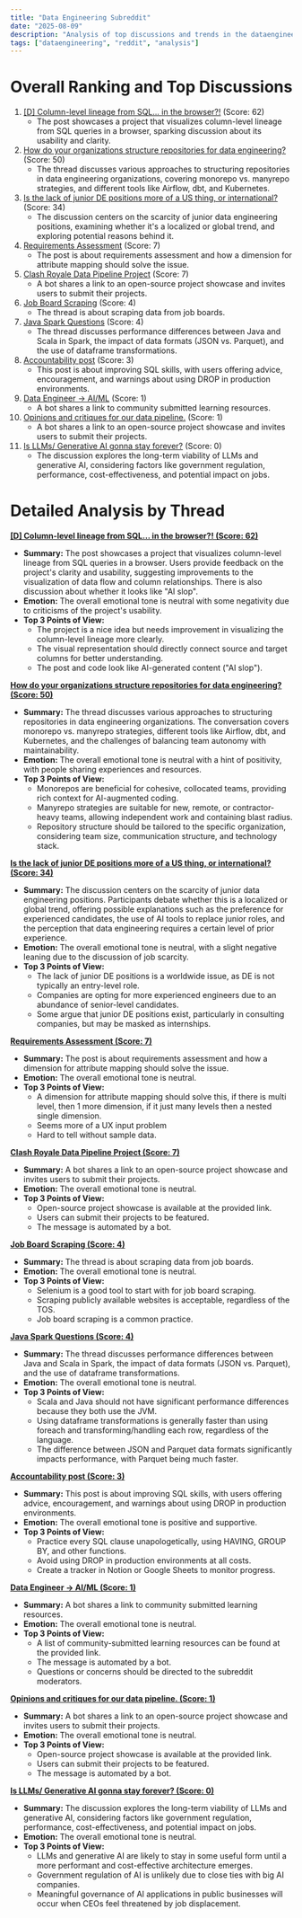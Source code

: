 ```yaml
---
title: "Data Engineering Subreddit"
date: "2025-08-09"
description: "Analysis of top discussions and trends in the dataengineering subreddit"
tags: ["dataengineering", "reddit", "analysis"]
---
```


# Overall Ranking and Top Discussions
1.  [[D] Column-level lineage from SQL… in the browser?!](https://i.redd.it/aau9eu53ezhf1.png) (Score: 62)
    * The post showcases a project that visualizes column-level lineage from SQL queries in a browser, sparking discussion about its usability and clarity.
2.  [How do your organizations structure repositories for data engineering?](https://www.reddit.com/r/dataengineering/comments/1ml6i3p/how_do_your_organizations_structure_repositories/) (Score: 50)
    * The thread discusses various approaches to structuring repositories in data engineering organizations, covering monorepo vs. manyrepo strategies, and different tools like Airflow, dbt, and Kubernetes.
3.  [Is the lack of junior DE positions more of a US thing, or international?](https://www.reddit.com/r/dataengineering/comments/1mlmvv0/is_the_lack_of_junior_de_positions_more_of_a_us/) (Score: 34)
    * The discussion centers on the scarcity of junior data engineering positions, examining whether it's a localized or global trend, and exploring potential reasons behind it.
4.  [Requirements Assessment](https://www.reddit.com/r/dataengineering/comments/1ml7sfk/requirements_assessment/) (Score: 7)
    * The post is about requirements assessment and how a dimension for attribute mapping should solve the issue.
5.  [Clash Royale Data Pipeline Project](https://www.reddit.com/r/dataengineering/comments/1mlwq4h/clash_royale_data_pipeline_project/) (Score: 7)
    * A bot shares a link to an open-source project showcase and invites users to submit their projects.
6.  [Job Board Scraping](https://www.reddit.com/r/dataengineering/comments/1ml7j97/job_board_scraping/) (Score: 4)
    * The thread is about scraping data from job boards.
7.  [Java Spark Questions](https://www.reddit.com/r/dataengineering/comments/1mlhk5h/java_spark_questions/) (Score: 4)
    * The thread discusses performance differences between Java and Scala in Spark, the impact of data formats (JSON vs. Parquet), and the use of dataframe transformations.
8.  [Accountability post](https://www.reddit.com/r/dataengineering/comments/1mlhrhx/accountability_post/) (Score: 3)
    * This post is about improving SQL skills, with users offering advice, encouragement, and warnings about using DROP in production environments.
9.  [Data Engineer -> AI/ML](https://www.reddit.com/r/dataengineering/comments/1mly75l/data_engineer_aiml/) (Score: 1)
    *  A bot shares a link to community submitted learning resources.
10. [Opinions and critiques for our data pipeline.](https://www.reddit.com/r/dataengineering/comments/1mlyo8k/opinions_and_critiques_for_our_data_pipeline/) (Score: 1)
    * A bot shares a link to an open-source project showcase and invites users to submit their projects.
11. [Is LLMs/ Generative AI gonna stay forever?](https://www.reddit.com/r/dataengineering/comments/1mlhe2h/is_llms_generative_ai_gonna_stay_forever/) (Score: 0)
    * The discussion explores the long-term viability of LLMs and generative AI, considering factors like government regulation, performance, cost-effectiveness, and potential impact on jobs.

# Detailed Analysis by Thread
**[[D] Column-level lineage from SQL… in the browser?! (Score: 62)](https://i.redd.it/aau9eu53ezhf1.png)**
*  **Summary:**  The post showcases a project that visualizes column-level lineage from SQL queries in a browser. Users provide feedback on the project's clarity and usability, suggesting improvements to the visualization of data flow and column relationships. There is also discussion about whether it looks like "AI slop".
*  **Emotion:** The overall emotional tone is neutral with some negativity due to criticisms of the project's usability.
*  **Top 3 Points of View:**
    *   The project is a nice idea but needs improvement in visualizing the column-level lineage more clearly.
    *   The visual representation should directly connect source and target columns for better understanding.
    *   The post and code look like AI-generated content ("AI slop").

**[How do your organizations structure repositories for data engineering? (Score: 50)](https://www.reddit.com/r/dataengineering/comments/1ml6i3p/how_do_your_organizations_structure_repositories/)**
*  **Summary:** The thread discusses various approaches to structuring repositories in data engineering organizations. The conversation covers monorepo vs. manyrepo strategies, different tools like Airflow, dbt, and Kubernetes, and the challenges of balancing team autonomy with maintainability.
*  **Emotion:** The overall emotional tone is neutral with a hint of positivity, with people sharing experiences and resources.
*  **Top 3 Points of View:**
    *   Monorepos are beneficial for cohesive, collocated teams, providing rich context for AI-augmented coding.
    *   Manyrepo strategies are suitable for new, remote, or contractor-heavy teams, allowing independent work and containing blast radius.
    *   Repository structure should be tailored to the specific organization, considering team size, communication structure, and technology stack.

**[Is the lack of junior DE positions more of a US thing, or international? (Score: 34)](https://www.reddit.com/r/dataengineering/comments/1mlmvv0/is_the_lack_of_junior_de_positions_more_of_a_us/)**
*  **Summary:** The discussion centers on the scarcity of junior data engineering positions. Participants debate whether this is a localized or global trend, offering possible explanations such as the preference for experienced candidates, the use of AI tools to replace junior roles, and the perception that data engineering requires a certain level of prior experience.
*  **Emotion:** The overall emotional tone is neutral, with a slight negative leaning due to the discussion of job scarcity.
*  **Top 3 Points of View:**
    *   The lack of junior DE positions is a worldwide issue, as DE is not typically an entry-level role.
    *   Companies are opting for more experienced engineers due to an abundance of senior-level candidates.
    *   Some argue that junior DE positions exist, particularly in consulting companies, but may be masked as internships.

**[Requirements Assessment (Score: 7)](https://www.reddit.com/r/dataengineering/comments/1ml7sfk/requirements_assessment/)**
*  **Summary:**  The post is about requirements assessment and how a dimension for attribute mapping should solve the issue.
*  **Emotion:** The overall emotional tone is neutral.
*  **Top 3 Points of View:**
    *   A dimension for attribute mapping should solve this, if there is multi level, then 1 more dimension, if it just many levels then a nested single dimension.
    *   Seems more of a UX input problem
    *   Hard to tell without sample data.

**[Clash Royale Data Pipeline Project (Score: 7)](https://www.reddit.com/r/dataengineering/comments/1mlwq4h/clash_royale_data_pipeline_project/)**
*  **Summary:** A bot shares a link to an open-source project showcase and invites users to submit their projects.
*  **Emotion:** The overall emotional tone is neutral.
*  **Top 3 Points of View:**
    *   Open-source project showcase is available at the provided link.
    *   Users can submit their projects to be featured.
    *   The message is automated by a bot.

**[Job Board Scraping (Score: 4)](https://www.reddit.com/r/dataengineering/comments/1ml7j97/job_board_scraping/)**
*  **Summary:** The thread is about scraping data from job boards.
*  **Emotion:** The overall emotional tone is neutral.
*  **Top 3 Points of View:**
    *   Selenium is a good tool to start with for job board scraping.
    *   Scraping publicly available websites is acceptable, regardless of the TOS.
    *   Job board scraping is a common practice.

**[Java Spark Questions (Score: 4)](https://www.reddit.com/r/dataengineering/comments/1mlhk5h/java_spark_questions/)**
*  **Summary:** The thread discusses performance differences between Java and Scala in Spark, the impact of data formats (JSON vs. Parquet), and the use of dataframe transformations.
*  **Emotion:** The overall emotional tone is neutral.
*  **Top 3 Points of View:**
    *   Scala and Java should not have significant performance differences because they both use the JVM.
    *   Using dataframe transformations is generally faster than using foreach and transforming/handling each row, regardless of the language.
    *   The difference between JSON and Parquet data formats significantly impacts performance, with Parquet being much faster.

**[Accountability post (Score: 3)](https://www.reddit.com/r/dataengineering/comments/1mlhrhx/accountability_post/)**
*  **Summary:** This post is about improving SQL skills, with users offering advice, encouragement, and warnings about using DROP in production environments.
*  **Emotion:** The overall emotional tone is positive and supportive.
*  **Top 3 Points of View:**
    *   Practice every SQL clause unapologetically, using HAVING, GROUP BY, and other functions.
    *   Avoid using DROP in production environments at all costs.
    *   Create a tracker in Notion or Google Sheets to monitor progress.

**[Data Engineer -> AI/ML (Score: 1)](https://www.reddit.com/r/dataengineering/comments/1mly75l/data_engineer_aiml/)**
*  **Summary:**  A bot shares a link to community submitted learning resources.
*  **Emotion:** The overall emotional tone is neutral.
*  **Top 3 Points of View:**
    *   A list of community-submitted learning resources can be found at the provided link.
    *   The message is automated by a bot.
    *   Questions or concerns should be directed to the subreddit moderators.

**[Opinions and critiques for our data pipeline. (Score: 1)](https://www.reddit.com/r/dataengineering/comments/1mlyo8k/opinions_and_critiques_for_our_data_pipeline/)**
*  **Summary:** A bot shares a link to an open-source project showcase and invites users to submit their projects.
*  **Emotion:** The overall emotional tone is neutral.
*  **Top 3 Points of View:**
    *   Open-source project showcase is available at the provided link.
    *   Users can submit their projects to be featured.
    *   The message is automated by a bot.

**[Is LLMs/ Generative AI gonna stay forever? (Score: 0)](https://www.reddit.com/r/dataengineering/comments/1mlhe2h/is_llms_generative_ai_gonna_stay_forever/)**
*  **Summary:** The discussion explores the long-term viability of LLMs and generative AI, considering factors like government regulation, performance, cost-effectiveness, and potential impact on jobs.
*  **Emotion:** The overall emotional tone is neutral.
*  **Top 3 Points of View:**
    *   LLMs and generative AI are likely to stay in some useful form until a more performant and cost-effective architecture emerges.
    *   Government regulation of AI is unlikely due to close ties with big AI companies.
    *   Meaningful governance of AI applications in public businesses will occur when CEOs feel threatened by job displacement.
